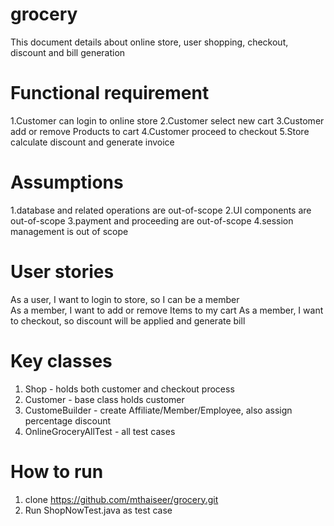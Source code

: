 # grocery

This document details about online store, user shopping, checkout, discount and bill generation 

# Functional requirement 

1.Customer can login to online store 
2.Customer select new cart
3.Customer add or remove Products to cart
4.Customer proceed to checkout 
5.Store calculate discount and generate invoice 


# Assumptions 
1.database and related operations are out-of-scope
2.UI components are out-of-scope
3.payment and proceeding are out-of-scope
4.session management is out of scope 


# User stories 
As a user, I want to login to store, so I can be a member  
As a member, I want to  add or remove Items to my cart 
As a member, I want to checkout, so discount will be applied and generate bill 

# Key classes
1. Shop - holds both customer and checkout process
2. Customer - base class holds customer 
3. CustomeBuilder - create Affiliate/Member/Employee, also assign percentage discount 
4. OnlineGroceryAllTest - all test cases

# How to run 
1. clone  https://github.com/mthaiseer/grocery.git
2. Run ShopNowTest.java as test case



